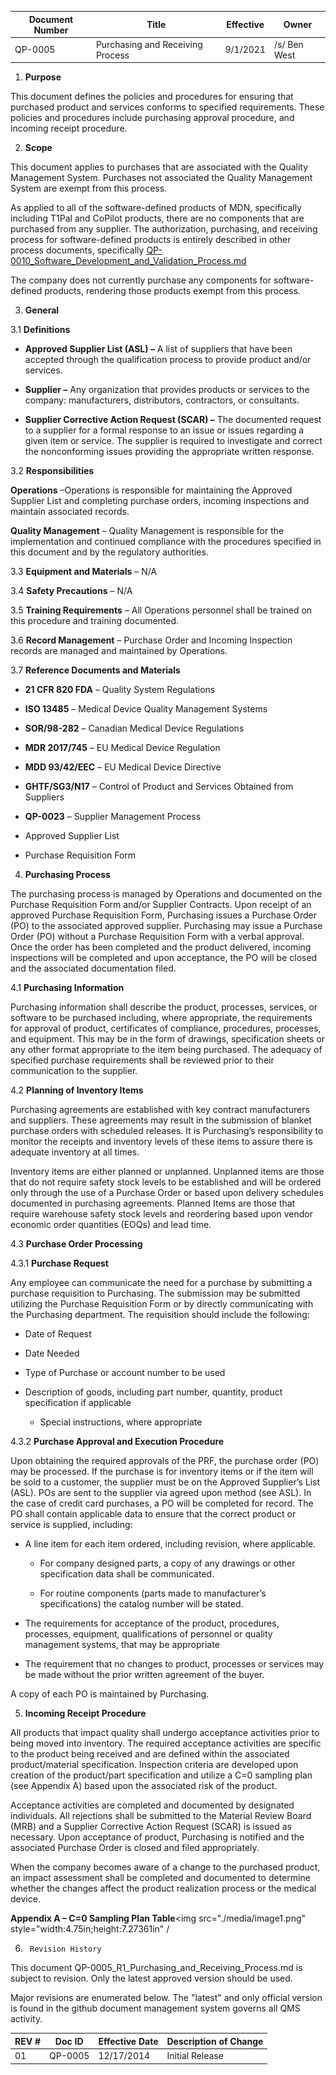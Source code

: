 Document Number|Title|Effective|Owner
---------------|-------------------------------------|----|-----
QP-0005|Purchasing and Receiving Process|9/1/2021|/s/ Ben West


1.  **Purpose**

 This document defines the policies and procedures for ensuring that
 purchased product and services conforms to specified requirements.
 These policies and procedures include purchasing approval procedure,
 and incoming receipt procedure.


2.  **Scope**

 This document applies to purchases that are associated with the
 Quality Management System. Purchases not associated the Quality
 Management System are exempt from this process.

As applied to all of the software-defined products of MDN, 
specifically including T1Pal and CoPilot products,
there are no components that are purchased from any supplier.
The authorization, purchasing, and receiving process for software-defined
products is entirely described in other process documents, specifically
[QP-0010_Software_Development_and_Validation_Process.md](./source/Quality_Manual/QP-0010_Software_Development_and_Validation_Process.md)

The company does not currently purchase any components for software-defined products, rendering
those products exempt from this process.



3.  **General**

3.1  **Definitions**

-   **Approved Supplier List (ASL) –** A list of suppliers that have
     been accepted through the qualification process to provide product
     and/or services.

-   **Supplier –** Any organization that provides products or services
     to the company: manufacturers, distributors, contractors, or
     consultants.

-   **Supplier Corrective Action Request (SCAR) –** The documented
     request to a supplier for a formal response to an issue or issues
     regarding a given item or service. The supplier is required to
     investigate and correct the nonconforming issues providing the
     appropriate written response.

3.2  **Responsibilities**

 **Operations** –Operations is responsible for maintaining the Approved
 Supplier List and completing purchase orders, incoming inspections and
 maintain associated records.

 **Quality Management** – Quality Management is responsible for the
 implementation and continued compliance with the procedures specified
 in this document and by the regulatory authorities.

3.3  **Equipment and Materials** – N/A

3.4  **Safety Precautions** – N/A

3.5  **Training Requirements** – All Operations personnel shall be
     trained on this procedure and training documented.

3.6  **Record Management** – Purchase Order and Incoming Inspection
     records are managed and maintained by Operations.

3.7  **Reference Documents and Materials**

-   **21 CFR 820 FDA** – Quality System Regulations

-   **ISO 13485** – Medical Device Quality Management Systems

-   **SOR/98-282** – Canadian Medical Device Regulations

-   **MDR 2017/745** – EU Medical Device Regulation

-   **MDD 93/42/EEC** – EU Medical Device Directive

-   **GHTF/SG3/N17** – Control of Product and Services Obtained from
     Suppliers

-   **QP-0023** – Supplier Management Process

-   Approved Supplier List

-   Purchase Requisition Form

4.  **Purchasing Process**

 The purchasing process is managed by Operations and documented on the
 Purchase Requisition Form and/or Supplier Contracts. Upon receipt of
 an approved Purchase Requisition Form, Purchasing issues a Purchase
 Order (PO) to the associated approved supplier. Purchasing may issue a
 Purchase Order (PO) without a Purchase Requisition Form with a verbal
 approval. Once the order has been completed and the product delivered,
 incoming inspections will be completed and upon acceptance, the PO
 will be closed and the associated documentation filed.

4.1  **Purchasing Information**

 Purchasing information shall describe the product, processes,
 services, or software to be purchased including, where appropriate,
 the requirements for approval of product, certificates of compliance,
 procedures, processes, and equipment. This may be in the form of
 drawings, specification sheets or any other format appropriate to the
 item being purchased. The adequacy of specified purchase requirements
 shall be reviewed prior to their communication to the supplier.

4.2  **Planning of Inventory Items**

 Purchasing agreements are established with key contract manufacturers
 and suppliers. These agreements may result in the submission of
 blanket purchase orders with scheduled releases. It is Purchasing’s
 responsibility to monitor the receipts and inventory levels of these
 items to assure there is adequate inventory at all times.

 Inventory items are either planned or unplanned. Unplanned items are
 those that do not require safety stock levels to be established and
 will be ordered only through the use of a Purchase Order or based upon
 delivery schedules documented in purchasing agreements. Planned Items
 are those that require warehouse safety stock levels and reordering
 based upon vendor economic order quantities (EOQs) and lead time.

4.3  **Purchase Order Processing**

4.3.1  **Purchase Request**

 Any employee can communicate the need for a purchase by submitting a
 purchase requisition to Purchasing. The submission may be submitted
 utilizing the Purchase Requisition Form or by directly communicating
 with the Purchasing department. The requisition should include the
 following:

-   Date of Request

-   Date Needed

-   Type of Purchase or account number to be used

-   Description of goods, including part number, quantity, product
     specification if applicable

    -   Special instructions, where appropriate

4.3.2  **Purchase Approval and Execution Procedure**

 Upon obtaining the required approvals of the PRF, the purchase order
 (PO) may be processed. If the purchase is for inventory items or if
 the item will be sold to a customer, the supplier must be on the
 Approved Supplier’s List (ASL). POs are sent to the supplier via
 agreed upon method (see ASL). In the case of credit card purchases, a
 PO will be completed for record. The PO shall contain applicable data
 to ensure that the correct product or service is supplied, including:

-   A line item for each item ordered, including revision, where
     applicable.

    -   For company designed parts, a copy of any drawings or other
         specification data shall be communicated.

    -   For routine components (parts made to manufacturer’s
         specifications) the catalog number will be stated.

-   The requirements for acceptance of the product, procedures,
     processes, equipment, qualifications of personnel or quality
     management systems, that may be appropriate

-   The requirement that no changes to product, processes or services
     may be made without the prior written agreement of the buyer.

 A copy of each PO is maintained by Purchasing.

5.  **Incoming Receipt Procedure**

 All products that impact quality shall undergo acceptance activities
 prior to being moved into inventory. The required acceptance
 activities are specific to the product being received and are defined
 within the associated product/material specification. Inspection
 criteria are developed upon creation of the product/part specification
 and utilize a C=0 sampling plan (see Appendix A) based upon the
 associated risk of the product.

 Acceptance activities are completed and documented by designated
 individuals. All rejections shall be submitted to the Material Review
 Board (MRB) and a Supplier Corrective Action Request (SCAR) is issued
 as necessary. Upon acceptance of product, Purchasing is notified and
 the associated Purchase Order is closed and filed appropriately.

 When the company becomes aware of a change to the purchased product,
 an impact assessment shall be completed and documented to determine
 whether the changes affect the product realization process or the
 medical device.

**Appendix A – C=0 Sampling Plan
Table**<img src="./media/image1.png" style="width:4.75in;height:7.27361in" /



6.      Revision History

This document  QP-0005_R1_Purchasing_and_Receiving_Process.md
is subject to revision. Only the latest approved version should be used.

Major revisions are enumerated below.
The "latest" and only official version is found in the github document management system governs all QMS activity.

REV #|Doc ID|Effective Date|Description of Change
-----|------|--------------|---------------------
01   | QP-0005|12/17/2014|Initial Release
